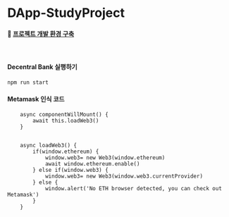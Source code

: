 # DApp-StudyProject

#### :memo: [프로젝트 개발 환경 구축](https://github.com/JuRyunn/DApp-StudyProject/blob/main/ProjectEnvironment.md)


<br>

#### Decentral Bank 실행하기
```cmd
npm run start
```

#### Metamask 인식 코드
```JS
    async componentWillMount() {
        await this.loadWeb3()
    }


    async loadWeb3() {
        if(window.ethereum) {
            window.web3= new Web3(window.ethereum)
            await window.ethereum.enable()
        } else if(window.web3) {
            window.web3= new Web3(window.web3.currentProvider)
        } else {
            window.alert('No ETH browser detected, you can check out Metamask')
        }    
    }
```
